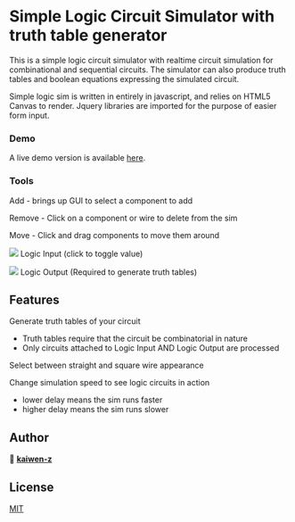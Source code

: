 
# Simple Logic Circuit Simulator with truth table generator
This is a simple logic circuit simulator with realtime circuit simulation for combinational and sequential circuits.
The simulator can also produce truth tables and boolean equations expressing the simulated circuit.

Simple logic sim is written in entirely in javascript, and relies on HTML5 Canvas to render. Jquery libraries are imported for the purpose of easier form input.

### Demo
A live demo version is available [here](https://kaiwen-z.github.io/canvas).

### Tools
Add - brings up GUI to select a component to add

Remove - Click on a component or wire to delete from the sim

Move - Click and drag components to move them around

![](media/LogicInput.png) Logic Input (click to toggle value)

![](media/LogicOutput.png) Logic Output (Required to generate truth tables)

## Features

Generate truth tables of your circuit
  - Truth tables require that the circuit be combinatorial in nature
  - Only circuits attached to Logic Input AND Logic Output are processed

Select between straight and square wire appearance

Change simulation speed to see logic circuits in action
  - lower delay means the sim runs faster
  - higher delay means the sim runs slower

## Author
👤 **[kaiwen-z](https://github.com/kaiwen-z)**

## License
[MIT](https://choosealicense.com/licenses/mit/)
